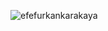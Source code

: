 
<p align="left"> <img src="https://komarev.com/ghpvc/?username=efefurkankarakaya&label=Profile%20views&color=4287f5&style=flat" alt="efefurkankarakaya" /> </p>


<!-- <div align="center">
   <img src="https://discord.com/assets/559c3311dcdb3f23b7fb745559207db9.svg" width="200" />
</div> -->
